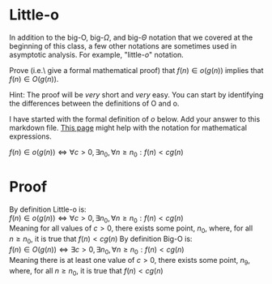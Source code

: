 # Little-o

In addition to the big-O, big-$\Omega$, and big-$\Theta$ notation that
we covered at the beginning of this class, a few other notations are sometimes
used in asymptotic analysis.  For example, "little-$o$" notation.

Prove (i.e.\ give a formal mathematical proof) that $f(n)\in o(g(n))$ implies
that $f(n)\in O(g(n))$.

Hint: The proof will be *very* short and *very* easy. You can start by
identifying the differences between the definitions of O and o.

I have started with the formal definition of $o$ below. Add your answer to this
markdown file. [This
page](https://docs.github.com/en/get-started/writing-on-github/working-with-advanced-formatting/writing-mathematical-expressions)
might help with the notation for mathematical expressions.

$f(n)\in o(g(n)) \iff \forall c>0, \exists n_0, \forall n\ge n_0: f(n) < c g(n)$

# Proof

By definition Little-o is:  
$f(n)\in o(g(n)) \iff \forall c>0, \exists n_0, \forall n\ge n_0: f(n) < c g(n)$  
Meaning for all values of $c > 0$, there exists some point, $n_0$, where, for all  
$n\ge n_0$, it is true that $f(n) < c g(n)$
By definition Big-O is:  
$f(n)\in O(g(n)) \iff \exists c>0, \exists n_0, \forall n\ge n_0: f(n) < c g(n)$  
Meaning there is at least one value of $c > 0$, there exists some point, $n_9$,  
where, for all $n\ge n_0$, it is true that $f(n) < c g(n)$
